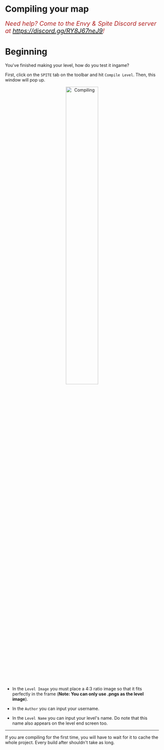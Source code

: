 # Compiling your map
<i><span style="color:FireBrick; font-size:20px;">Need help? Come to the Envy & Spite Discord server at <a href="https://discord.gg/RY8J67neJ9">https://discord.gg/RY8J67neJ9</a>!</span></i>

# Beginning

You've finished making your level, how do you test it ingame?

First, click on the `SPITE` tab on the toolbar and hit `Compile Level`. Then, this window will pop up.

<div style="text-align: center;">
	<figure>
		<img src="https://github.com/layzyidiot/e-sw/blob/main/images/compile1.png?raw=true" alt="Compiling" width="50%" height="50%">
	</figure>
</div>

* In the `Level Image` you must place a 4:3 ratio image so that it fits perfectly in the frame (**Note: You can only use .pngs as the level image**).

* In the `Author` you can input your username.

* In the `Level Name` you can input your level's name. Do note that this name also appears on the level end screen too.

--- 

If you are compiling for the first time, you will have to wait for it to cache the whole project. Every build after shouldn't take as long.

